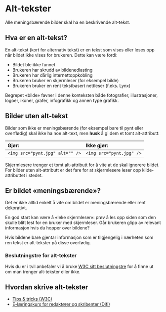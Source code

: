 # Alt-tekster

Alle meningsbærende bilder skal ha en beskrivende alt-tekst.

## Hva er en alt-tekst?

En alt-tekst (kort for alternativ tekst) er en tekst som vises eller leses opp når bildet ikke vises for brukeren. Dette kan være fordi:

- Bildet ble ikke funnet
- Brukeren har skrudd av bildenedlasting
- Brukeren har dårlig internettoppkobling
- Brukeren bruker en skjermleser (for eksempel bilde)
- Brukeren bruker en rent tekstbasert nettleser (f.eks. Lynx)

Begrepet «bilde» favner i denne konteksten både fotografier, illustrasjoner, logoer, ikoner, grafer, infografikk og annen type grafikk.

## Bilder uten alt-tekst

Bilder som ikke er meningsbærende (for eksempel bare til pynt eller overflødig) skal ikke ha noe alt-text, men <strong>husk</strong> å gi dem et tomt alt-attributt:

|**Gjør:**|**Ikke gjør:**|
|:-|:-|
|`<img src="pynt.jpg" alt="" />`|`<img src="pynt.jpg" />`|

Skjermlesere trenger et tomt alt-attributt for å vite at de skal ignorere bildet. For bilder uten alt-attributt er det fare for at skjermlesere leser opp kilde-attributtet i stedet.

## Er bildet «meningsbærende»?

Det er ikke alltid enkelt å vite om bildet er meningsbærende eller rent dekorativt.

En god start kan være å «leke skjermleser»: prøv å les opp siden som den skulle blitt lest for en bruker med skjermleser. Går brukeren glipp av relevant informasjon hvis du hopper over bildene?

Hvis bildene bare gjentar informasjon som er tilgjengelig i nærheten som ren tekst er alt-tekster på disse overfødig.

### Beslutningstre for alt-tekster

Hvis du er i tvil anbefaler vi å bruke [W3C sitt beslutningstre](https://www.w3.org/WAI/tutorials/images/decision-tree/) for å finne ut om man trenger alt-tekster eller ikke.

## Hvordan skrive alt-tekster

- [Tips &amp; tricks (W3C)](https://www.w3.org/WAI/tutorials/images/tips/)
- [E-læringskurs for redaktører og skribenter (Difi)](https://uu.difi.no/krav-og-regelverk/kom-i-gang/e-laeringskurs-om-universell-utforming-av-nettinnhold)
